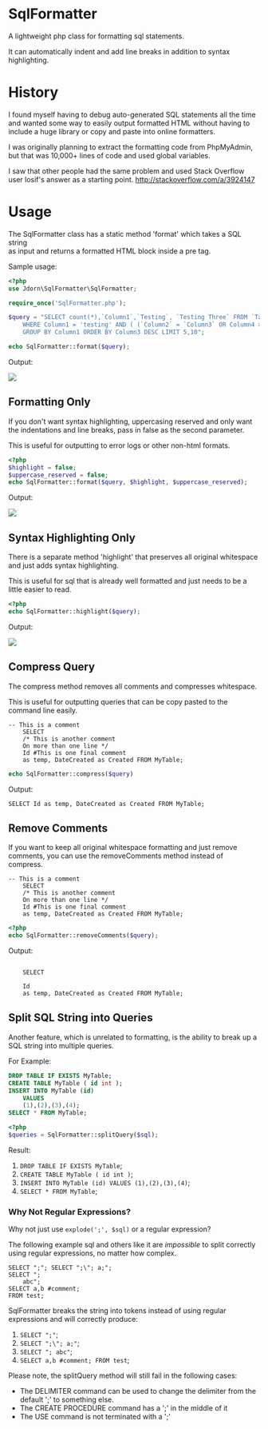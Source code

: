 SqlFormatter
=============

A lightweight php class for formatting sql statements.

It can automatically indent and add line breaks in addition to syntax highlighting.

History
============

I found myself having to debug auto-generated SQL statements all the time and
wanted some way to easily output formatted HTML without having to include a 
huge library or copy and paste into online formatters.

I was originally planning to extract the formatting code from PhpMyAdmin,
but that was 10,000+ lines of code and used global variables.

I saw that other people had the same problem and used Stack Overflow user 
losif's answer as a starting point.  http://stackoverflow.com/a/3924147

Usage
============

The SqlFormatter class has a static method 'format' which takes a SQL string  
as input and returns a formatted HTML block inside a pre tag. 

Sample usage:

```php
<?php
use Jdorn\SqlFormatter\SqlFormatter;

require_once('SqlFormatter.php');

$query = "SELECT count(*),`Column1`,`Testing`, `Testing Three` FROM `Table1`
    WHERE Column1 = 'testing' AND ( (`Column2` = `Column3` OR Column4 >= NOW()) )
    GROUP BY Column1 ORDER BY Column3 DESC LIMIT 5,10";

echo SqlFormatter::format($query);
```

Output:

![](http://jdorn.github.com/sql-formatter/format-highlight.png)

Formatting Only
-------------------------
If you don't want syntax highlighting, uppercasing reserved and only want
the indentations and line breaks, pass in false as the second parameter.

This is useful for outputting to error logs or other non-html formats.

```php
<?php
$highlight = false;
$uppercase_reserved = false;
echo SqlFormatter::format($query, $highlight, $uppercase_reserved);
```

Output:

![](http://jdorn.github.com/sql-formatter/format.png)

Syntax Highlighting Only
-------------------------

There is a separate method 'highlight' that preserves all original whitespace
and just adds syntax highlighting.

This is useful for sql that is already well formatted and just needs to be a little
easier to read.

```php
<?php
echo SqlFormatter::highlight($query);
```

Output:

![](http://jdorn.github.com/sql-formatter/highlight.png)

Compress Query
--------------------------

The compress method removes all comments and compresses whitespace.

This is useful for outputting queries that can be copy pasted to the command line easily.

```
-- This is a comment
    SELECT
    /* This is another comment
    On more than one line */
    Id #This is one final comment
    as temp, DateCreated as Created FROM MyTable;
```

```php
echo SqlFormatter::compress($query)
```

Output:

```
SELECT Id as temp, DateCreated as Created FROM MyTable;
```

Remove Comments
------------------------
If you want to keep all original whitespace formatting and just remove comments, 
you can use the removeComments method instead of compress.

```
-- This is a comment
    SELECT
    /* This is another comment
    On more than one line */
    Id #This is one final comment
    as temp, DateCreated as Created FROM MyTable;
```

```php
<?php
echo SqlFormatter::removeComments($query);
```

Output:
```

    SELECT
    
    Id 
    as temp, DateCreated as Created FROM MyTable;
```

Split SQL String into Queries
--------------------------

Another feature, which is unrelated to formatting, is the ability to break up a SQL string into multiple queries.  

For Example:

```sql
DROP TABLE IF EXISTS MyTable;
CREATE TABLE MyTable ( id int );
INSERT INTO MyTable	(id)
	VALUES
	(1),(2),(3),(4);
SELECT * FROM MyTable;
```

```php
<?php
$queries = SqlFormatter::splitQuery($sql);
```

Result:

1.    `DROP TABLE IF EXISTS MyTable`;
2.    `CREATE TABLE MyTable ( id int )`;
3.    `INSERT INTO MyTable (id) VALUES (1),(2),(3),(4)`;
4.    `SELECT * FROM MyTable`;

### Why Not Regular Expressions?

Why not just use `explode(';', $sql)` or a regular expression?

The following example sql and others like it are _impossible_ to split correctly using regular expressions, no matter how complex.  

```
SELECT ";"; SELECT ";\"; a;";
SELECT ";
    abc";
SELECT a,b #comment;
FROM test;
```

SqlFormatter breaks the string into tokens instead of using regular expressions and will correctly produce:

1.    `SELECT ";"`;
2.    `SELECT ";\"; a;"`;
3.    `SELECT "; abc"`;
4.    `SELECT a,b #comment;
FROM test`;

Please note, the splitQuery method will still fail in the following cases:
*    The DELIMITER command can be used to change the delimiter from the default ';' to something else.  
*    The CREATE PROCEDURE command has a ';' in the middle of it
*    The USE command is not terminated with a ';'
